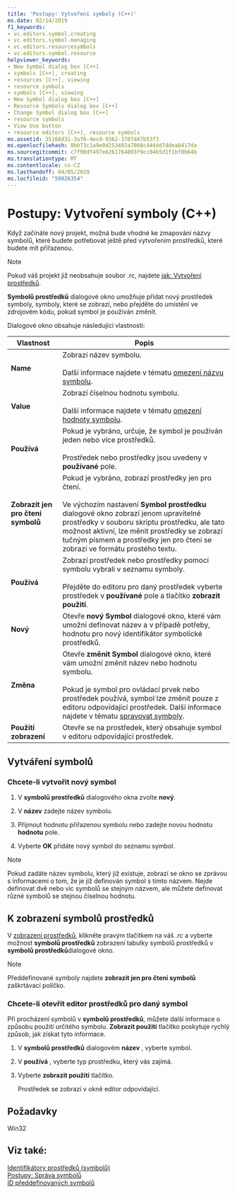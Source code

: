 ```yaml
---
title: 'Postupy: Vytvoření symboly (C++)'
ms.date: 02/14/2019
f1_keywords:
- vc.editors.symbol.creating
- vc.editors.symbol.managing
- vc.editors.resourcesymbols
- vc.editors.symbol.resource
helpviewer_keywords:
- New Symbol dialog box [C++]
- symbols [C++], creating
- resources [C++], viewing
- resource symbols
- symbols [C++], viewing
- New Symbol dialog box [C++]
- Resource Symbols dialog box [C++]
- Change Symbol dialog box [C++]
- resource symbols
- View Use button
- resource editors [C++], resource symbols
ms.assetid: 35168d31-3af6-4ecd-9362-3707d47b53f3
ms.openlocfilehash: 8bb73c1a9e8d253492a7068c444dd7ddea8417da
ms.sourcegitcommit: c7f90df497e6261764893f9cc04b5d1f1bf0b64b
ms.translationtype: MT
ms.contentlocale: cs-CZ
ms.lasthandoff: 04/05/2019
ms.locfileid: "59026354"
---
```

# <a name="how-to-create-symbols-c"></a>Postupy: Vytvoření symboly (C++)

Když začínáte nový projekt, možná bude vhodné ke zmapování názvy symbolů, které budete potřebovat ještě před vytvořením prostředků, které budete mít přiřazenou.

> [!NOTE]
> Pokud váš projekt již neobsahuje soubor .rc, najdete [jak: Vytvoření prostředků](../windows/how-to-create-a-resource-script-file.md).

**Symbolů prostředků** dialogové okno umožňuje přidat nový prostředek symboly, symboly, které se zobrazí, nebo přejděte do umístění ve zdrojovém kódu, pokud symbol je používán změnit.

Dialogové okno obsahuje následující vlastnosti:

|Vlastnost|Popis|
|--------------------------|------------------------------------------|
|**Name**|Zobrazí název symbolu.<br/><br/>Další informace najdete v tématu [omezení názvu symbolu](../windows/symbol-name-restrictions.md).|
|**Value**|Zobrazí číselnou hodnotu symbolu.<br/><br/>Další informace najdete v tématu [omezení hodnoty symbolu](../windows/symbol-value-restrictions.md).|
|**Používá**|Pokud je vybráno, určuje, že symbol je používán jeden nebo více prostředků.<br/><br/>Prostředek nebo prostředky jsou uvedeny v **používané** pole.|
|**Zobrazit jen pro čtení symbolů**|Pokud je vybráno, zobrazí prostředky jen pro čtení.<br/><br/>Ve výchozím nastavení **Symbol prostředku** dialogové okno zobrazí jenom upravitelné prostředky v souboru skriptu prostředku, ale tato možnost aktivní, lze měnit prostředky se zobrazí tučným písmem a prostředky jen pro čtení se zobrazí ve formátu prostého textu.|
|**Používá**|Zobrazí prostředek nebo prostředky pomocí symbolu vybrali v seznamu symboly.<br/><br/>Přejděte do editoru pro daný prostředek vyberte prostředek v **používané** pole a tlačítko **zobrazit použití**.|
|**Nový**|Otevře **nový Symbol** dialogové okno, které vám umožní definovat název a v případě potřeby, hodnotu pro nový identifikátor symbolické prostředků.|
|**Změna**|Otevře **změnit Symbol** dialogové okno, které vám umožní změnit název nebo hodnotu symbolu.<br/><br/>Pokud je symbol pro ovládací prvek nebo prostředek používá, symbol lze změnit pouze z editoru odpovídající prostředek. Další informace najdete v tématu [spravovat symboly](../windows/changing-unassigned-symbols.md).|
|**Použití zobrazení**|Otevře se na prostředek, který obsahuje symbol v editoru odpovídající prostředek.|

## <a name="create-symbols"></a>Vytváření symbolů

### <a name="to-create-a-new-symbol"></a>Chcete-li vytvořit nový symbol

1. V **symbolů prostředků** dialogového okna zvolte **nový**.

1. V **název** zadejte název symbolu.

1. Přijmout hodnotu přiřazenou symbolu nebo zadejte novou hodnotu **hodnotu** pole.

1. Vyberte **OK** přidáte nový symbol do seznamu symbol.

> [!NOTE]
> Pokud zadáte název symbolu, který již existuje, zobrazí se okno se zprávou s informacemi o tom, že je již definován symbol s tímto názvem. Nejde definovat dvě nebo víc symbolů se stejným názvem, ale můžete definovat různé symbolů se stejnou číselnou hodnotu.

## <a name="to-view-resource-symbols"></a>K zobrazení symbolů prostředků

V [zobrazení prostředků](how-to-create-a-resource-script-file.md#create-resources), klikněte pravým tlačítkem na váš *.rc* a vyberte možnost **symbolů prostředků** zobrazení tabulky symbolů prostředků v **symbolů prostředků**dialogové okno.

> [!NOTE]
> Předdefinované symboly najdete **zobrazit jen pro čtení symbolů** zaškrtávací políčko.

### <a name="to-open-the-resource-editor-for-a-given-symbol"></a>Chcete-li otevřít editor prostředků pro daný symbol

Při procházení symbolů v **symbolů prostředků**, můžete další informace o způsobu použití určitého symbolu. **Zobrazit použití** tlačítko poskytuje rychlý způsob, jak získat tyto informace.

1. V **symbolů prostředků** dialogovém **název** , vyberte symbol.

1. V **používá** , vyberte typ prostředku, který vás zajímá.

1. Vyberte **zobrazit použití** tlačítko.

   Prostředek se zobrazí v okně editor odpovídající.

## <a name="requirements"></a>Požadavky

Win32

## <a name="see-also"></a>Viz také:

[Identifikátory prostředků (symbolů)](../windows/symbols-resource-identifiers.md)<br/>
[Postupy: Správa symbolů](../windows/changing-a-symbol-or-symbol-name-id.md)<br/>
[ID předdefinovaných symbolů](../windows/predefined-symbol-ids.md)<br/>
